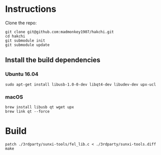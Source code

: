 # Instructions

Clone the repo:

```
git clone git@github.com:madmonkey1907/hakchi.git
cd hakchi
git submodule init
git submodule update
```

## Install the build dependencies

### Ubuntu 16.04


```
sudo apt-get install libusb-1.0-0-dev libqt4-dev libudev-dev upx-ucl
```


### macOS

```
brew install libusb qt wget upx
brew link qt --force
```

# Build

```
patch ./3rdparty/sunxi-tools/fel_lib.c < ./3rdparty/sunxi-tools.diff
make
```
